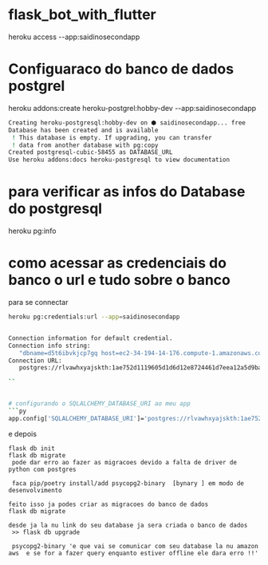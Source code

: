 # flask_bot_with_flutter

heroku access --app:saidinosecondapp

# Configuaraco do banco de dados postgrel

heroku addons:create heroku-postgrel:hobby-dev --app:saidinosecondapp

```sh
Creating heroku-postgresql:hobby-dev on ⬢ saidinosecondapp... free
Database has been created and is available
 ! This database is empty. If upgrading, you can transfer
 ! data from another database with pg:copy
Created postgresql-cubic-58455 as DATABASE_URL
Use heroku addons:docs heroku-postgresql to view documentation

```

# para verificar as infos do Database do postgresql

heroku pg:info

# como acessar as credenciais do banco o url e tudo sobre o banco
para se connectar

```sh
heroku pg:credentials:url --app=saidinosecondapp


Connection information for default credential.
Connection info string:
   "dbname=d5t6ibvkjcp7gq host=ec2-34-194-14-176.compute-1.amazonaws.com port=5432 user=rlvawhxyajskth password=1ae752d1119605d1d6d12e8724461d7eea12a5d9bae4d8c5ad8a77a6e32aa33a sslmode=require"
Connection URL:
   postgres://rlvawhxyajskth:1ae752d1119605d1d6d12e8724461d7eea12a5d9bae4d8c5ad8a77a6e32aa33a@ec2-34-194-14-176.compute-1.amazonaws.com:5432/d5t6ibvkjcp7gq

``


# configurando o SQLALCHEMY_DATABASE_URI ao meu app
```py
app.config['SQLALCHEMY_DATABASE_URI']='postgres://rlvawhxyajskth:1ae752d1119605d1d6d12e8724461d7eea12a5d9bae4d8c5ad8a77a6e32aa33a@ec2-34-194-14-176.compute-1.amazonaws.com:5432/d5t6ibvkjcp7gq'

```
e depois
```sh'
flask db init
flask db migrate
 pode dar erro ao fazer as migracoes devido a falta de driver de python com postgres

 faca pip/poetry install/add psycopg2-binary  [bynary ] em modo de desenvolvimento

feito isso ja podes criar as migracoes do banco de dados  
flask db migrate

desde ja la nu link do seu database ja sera criada o banco de dados
 >> flask db upgrade

 psycopg2-binary 'e que vai se comunicar com seu database la nu amazon aws  e se for a fazer query enquanto estiver offline ele dara erro !!'
```
